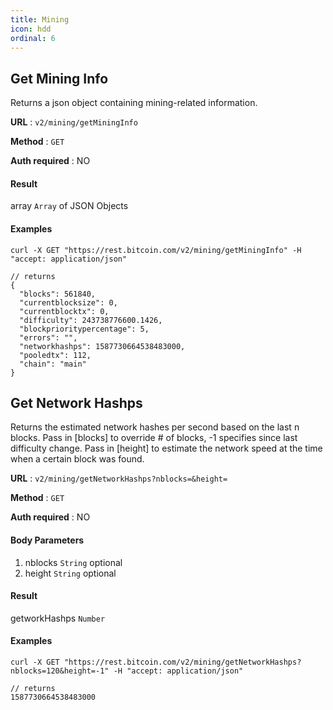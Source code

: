 ```yaml
---
title: Mining
icon: hdd
ordinal: 6
---
```


## Get Mining Info

Returns a json object containing mining-related information.

**URL** : `v2/mining/getMiningInfo`

**Method** : `GET`

**Auth required** : NO

#### Result

array `Array` of JSON Objects

#### Examples

    curl -X GET "https://rest.bitcoin.com/v2/mining/getMiningInfo" -H "accept: application/json"

    // returns
    {
      "blocks": 561840,
      "currentblocksize": 0,
      "currentblocktx": 0,
      "difficulty": 243738776600.1426,
      "blockprioritypercentage": 5,
      "errors": "",
      "networkhashps": 1587730664538483000,
      "pooledtx": 112,
      "chain": "main"
    }

## Get Network Hashps

Returns the estimated network hashes per second based on the last n blocks. Pass in [blocks] to override # of blocks, -1 specifies since last difficulty change. Pass in [height] to estimate the network speed at the time when a certain block was found.

**URL** : `v2/mining/getNetworkHashps?nblocks=&height=`

**Method** : `GET`

**Auth required** : NO

#### Body Parameters

1.  nblocks `String` optional
2.  height `String` optional

#### Result

getworkHashps `Number`

#### Examples

    curl -X GET "https://rest.bitcoin.com/v2/mining/getNetworkHashps?nblocks=120&height=-1" -H "accept: application/json"

    // returns
    1587730664538483000
